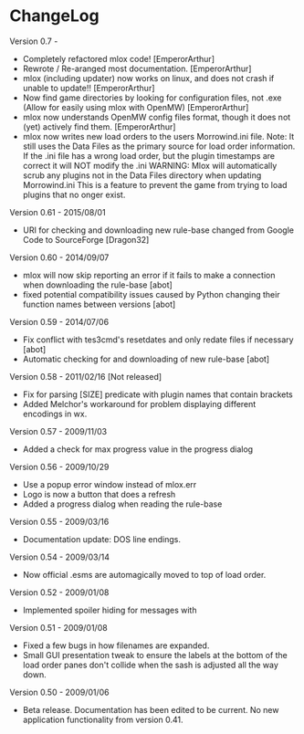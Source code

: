 # ChangeLog

Version 0.7 -
* Completely refactored mlox code! [EmperorArthur]
* Rewrote / Re-aranged most documentation. [EmperorArthur]
* mlox (including updater) now works on linux, and does not crash if unable to update!! [EmperorArthur]
* Now find game directories by looking for configuration files, not .exe (Allow for easily using mlox with OpenMW) [EmperorArthur]
* mlox now understands OpenMW config files format, though it does not (yet) actively find them. [EmperorArthur]
* mlox now writes new load orders to the users Morrowind.ini file.
   Note: It still uses the Data Files as the primary source for load order information.  If the .ini file has a wrong load order, but the plugin timestamps are correct it will NOT modify the .ini
   WARNING:  Mlox will automatically scrub any plugins not in the Data Files directory when updating Morrowind.ini  This is a feature to prevent the game from trying to load plugins that no onger exist.

Version 0.61 - 2015/08/01
* URI for checking and downloading new rule-base changed from Google Code to SourceForge [Dragon32]

Version 0.60 - 2014/09/07
* mlox will now skip reporting an error if it fails to make a connection when downloading the rule-base [abot]
* fixed potential compatibility issues caused by Python changing their function names between versions [abot]

Version 0.59 - 2014/07/06
* Fix conflict with tes3cmd's resetdates and only redate files if necessary [abot]
* Automatic checking for and downloading of new rule-base [abot]

Version 0.58 - 2011/02/16 [Not released]
* Fix for parsing [SIZE] predicate with plugin names that contain brackets
* Added Melchor's workaround for problem displaying different encodings in wx.

Version 0.57 - 2009/11/03
* Added a check for max progress value in the progress dialog

Version 0.56 - 2009/10/29
* Use a popup error window instead of mlox.err
* Logo is now a button that does a refresh
* Added a progress dialog when reading the rule-base

Version 0.55 - 2009/03/16
* Documentation update: DOS line endings.

Version 0.54 - 2009/03/14
* Now official .esms are automagically moved to top of load order.

Version 0.52 - 2009/01/08
* Implemented spoiler hiding for messages with <hide></hide>

Version 0.51 - 2009/01/08
* Fixed a few bugs in how filenames are expanded.
* Small GUI presentation tweak to ensure the labels at the bottom of the load order panes don't collide when the sash is adjusted all the way down.

Version 0.50 - 2009/01/06
* Beta release. Documentation has been edited to be current. No new application functionality from version 0.41.
